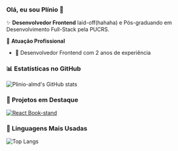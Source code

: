 ### Olá, eu sou Plínio 👋

✨ **Desenvolvedor Frontend** laid-off(hahaha) e Pós-graduando em Desenvolvimento Full-Stack pela PUCRS.

🏢 **Atuação Profissional**
- 🚀 Desenvolvedor Frontend com 2 anos de experiência

### 📊 Estatísticas no GitHub

![Plinio-almd's GitHub stats](https://github-readme-stats.vercel.app/api?username=Plinio-almd&show_icons=true&theme=dracula)

### 📌 Projetos em Destaque

[![React Book-stand](https://github-readme-stats.vercel.app/api/pin/?username=Plinio-almd&repo=react-book-stand)](https://github.com/Plinio-almd/react-book-stand)

### 🚀 Linguagens Mais Usadas

![Top Langs](https://github-readme-stats.vercel.app/api/top-langs/?username=Plinio-almd&layout=compact)
